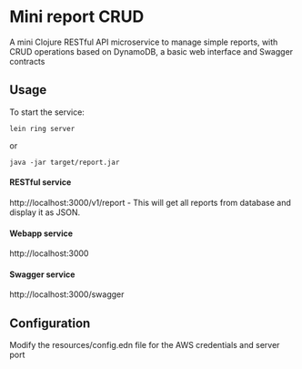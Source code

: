 # Mini report CRUD

A mini Clojure RESTful API microservice to manage simple reports, with CRUD operations based on DynamoDB, a basic web interface and Swagger contracts

## Usage

To start the service:
```
lein ring server
```
or
```
java -jar target/report.jar
```


#### RESTful service

http://localhost:3000/v1/report - This will get all reports from database and display it as JSON.

#### Webapp service

http://localhost:3000

#### Swagger service

http://localhost:3000/swagger


## Configuration

Modify the resources/config.edn file for the AWS credentials and server port
